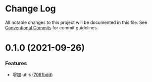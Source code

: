 # Change Log

All notable changes to this project will be documented in this file.
See [Conventional Commits](https://conventionalcommits.org) for commit guidelines.

# 0.1.0 (2021-09-26)


### Features

* 增加 utils ([7081bdd](https://github.com/ElonWu/elonwu_ui/commit/7081bdda77fd27e910db576f585ecf5a3d613488))
